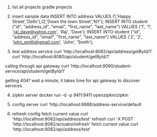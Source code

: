 1. list all projects
gradle projects

2. insert sample data
   INSERT INTO address VALUES (1,'Happy Street','Delhi'),(2,'Down the town Street','NY');
   INSERT INTO student ("id", "address_id", "email", "first_name", "last_name") VALUES ('1', '1', 'raj_dave@yahoo.com', 'Raj', 'Dave');
   INSERT INTO student ("id", "address_id", "email", "first_name", "last_name") VALUES ('2', '2', 'john_smith@gmail.com', 'John', 'Smith');

3. test address service 
   curl 'http://localhost:8082/api/address/getById/1'
   curl 'http://localhost:8080/api/student/getById/1'

calling through api gateway
   curl 'http://localhost:9090/student-service/api/student/getById/1'

   getting 404? wait a minute, it takes time for api gateway to discover services

4. zipkin server
   docker run -d -p 9411:9411 openzipkin/zipkin

5. config server 
   curl 'http://localhost:8888/address-service/default
6. refresh config
   fetch current value
      curl 'http://localhost:8082/api/address/test'
   refresh
      curl -X POST 'http://localhost:8082/actuator/refresh'
   fetch current value
      curl 'http://localhost:8082/api/address/test'

